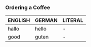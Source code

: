 ### Ordering a Coffee

| ENGLISH | GERMAN | LITERAL
| --- | --- | --- |
| hallo | hello | - |
| good | guten | - |